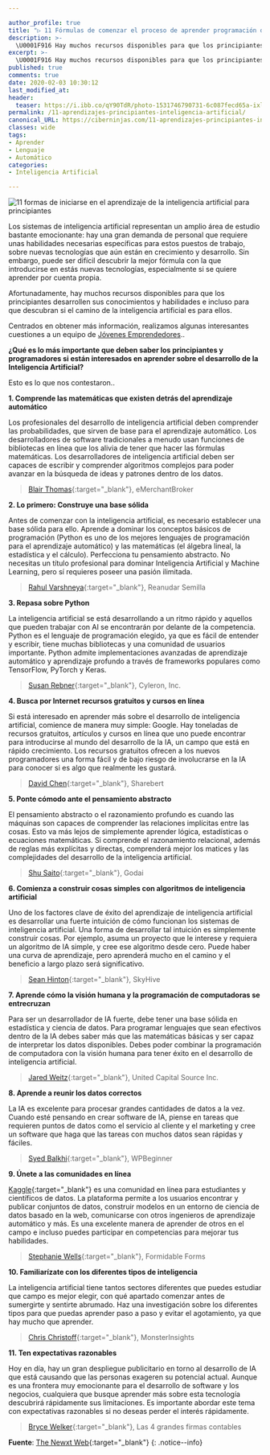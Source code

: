 ```yaml
---

author_profile: true
title: "▷ 11 Fórmulas de comenzar el proceso de aprender programación de Inteligencia Artificial para principiantes"
description: >-
  \U0001F916 Hay muchos recursos disponibles para que los principiantes desarrollen sus conocimientos y habilidades, o incluso descubran si este camino es para ellos..
excerpt: >-
  \U0001F916 Hay muchos recursos disponibles para que los principiantes desarrollen sus conocimientos y habilidades, o incluso descubran si este camino es para ellos..
published: true
comments: true
date: 2020-02-03 10:30:12
last_modified_at: 
header:
  teaser: https://i.ibb.co/qY90TdR/photo-1531746790731-6c087fecd65a-ixlib-rb-1-2.jpg
permalink: /11-aprendizajes-principiantes-inteligencia-artificial/
canonical_URL: https://ciberninjas.com/11-aprendizajes-principiantes-inteligencia-artificial/
classes: wide
tags:
- Aprender
- Lenguaje
- Automático
categories:
- Inteligencia Artificial

---
```


![](https://i.ibb.co/qY90TdR/photo-1531746790731-6c087fecd65a-ixlib-rb-1-2.jpg "11 formas de iniciarse en el aprendizaje de la inteligencia artificial para principiantes")

Los sistemas de inteligencia artificial representan un amplio área de estudio bastante emocionante: hay una gran demanda de personal que requiere unas habilidades necesarias específicas para estos puestos de trabajo, sobre nuevas tecnologías que aún están en crecimiento y desarrollo. Sin embargo, puede ser difícil descubrir la mejor fórmula con la que introducirse en estás nuevas tecnologías, especialmente si se quiere aprender por cuenta propia.

Afortunadamente, hay muchos recursos disponibles para que los principiantes desarrollen sus conocimientos y habilidades e incluso para que descubran si el camino de la inteligencia artificial es para ellos.

Centrados en obtener más información, realizamos algunas interesantes cuestiones a un equipo de [Jóvenes Emprendedores](https://yec.co/)..

**¿Qué es lo más importante que deben saber los principiantes y programadores si están interesados en aprender sobre el  desarrollo de la Inteligencia Artificial?**

Esto es lo que nos contestaron..

**1. Comprende las matemáticas que existen detrás del aprendizaje automático**

Los profesionales del desarrollo de inteligencia artificial deben comprender las probabilidades, que sirven de base para el aprendizaje automático. Los desarrolladores de software tradicionales a menudo usan funciones de bibliotecas en línea que los alivia de tener que hacer las fórmulas matemáticas. Los  desarrolladores de inteligencia artificial deben ser capaces de escribir y comprender algoritmos complejos para poder avanzar en la búsqueda de ideas y patrones dentro de los datos.

> [Blair Thomas](https://twitter.com/eMerchantBroker){:target="_blank"},  eMerchantBroker

**2. Lo primero: Construye una base sólida**

Antes de comenzar con la  inteligencia artificial, es necesario establecer una base sólida para ello. Aprende a dominar los conceptos básicos de programación (Python es uno de los mejores lenguajes de programación para el aprendizaje automático) y las matemáticas (el álgebra lineal, la estadística y el cálculo). Perfecciona tu pensamiento abstracto. No necesitas un título profesional para dominar Inteligencia Artificial y Machine Learning, pero sí requieres poseer una pasión ilimitada.

> [Rahul Varshneya](https://twitter.com/rahulvarshneya){:target="_blank"},  Reanudar Semilla

**3. Repasa sobre Python**

La inteligencia artificial se  está desarrollando a un ritmo rápido y aquellos que pueden trabajar con  AI  se encontrarán por delante de la competencia. Python es el lenguaje de programación elegido, ya que es fácil de entender y escribir, tiene muchas bibliotecas y una comunidad de usuarios importante. Python admite implementaciones avanzadas de aprendizaje automático y aprendizaje profundo a través de frameworks populares como TensorFlow, PyTorch y Keras.

> [Susan Rebner](http://www.linkedin.com/in/susanrebner){:target="_blank"},  Cyleron, Inc.

**4. Busca por Internet recursos gratuitos y cursos en línea**

Si está interesado en aprender más sobre el  desarrollo de inteligencia artificial, comience de manera muy simple: Google. Hay toneladas de recursos gratuitos, artículos y cursos en línea que uno puede encontrar para introducirse al mundo del desarrollo de  la IA, un campo que está en rápido crecimiento. Los recursos gratuitos ofrecen a los nuevos programadores una forma fácil y de bajo riesgo de involucrarse en la IA para conocer si es algo que realmente les gustará.

> [David Chen](https://twitter.com/sharebertgg){:target="_blank"},  Sharebert 

**5. Ponte cómodo ante el pensamiento abstracto**

El pensamiento abstracto o el razonamiento profundo es cuando las máquinas son capaces de comprender las relaciones implícitas entre las  cosas. Esto va más lejos de simplemente aprender lógica, estadísticas o ecuaciones matemáticas. Si comprende el razonamiento relacional, además de reglas más explícitas y directas, comprenderá mejor los matices y las complejidades del desarrollo de la  inteligencia artificial.

> [Shu Saito](https://www.linkedin.com/in/shu-s-650858b8){:target="_blank"},  Godai

**6. Comienza a construir cosas simples con algoritmos de inteligencia artificial**

Uno de los factores clave de éxito del aprendizaje de inteligencia artificial es desarrollar una fuerte intuición de cómo funcionan  los  sistemas de inteligencia artificial. Una forma de desarrollar tal intuición es simplemente construir cosas. Por ejemplo, asuma un proyecto que le interese y requiera un  algoritmo de IA simple, y cree ese algoritmo desde cero. Puede haber una curva de aprendizaje, pero aprenderá mucho en el camino y el beneficio a largo plazo será significativo.

> [Sean Hinton](https://twitter.com/SkyHiveCEO){:target="_blank"},  SkyHive

**7. Aprende cómo la visión humana y la programación de computadoras se entrecruzan**

Para ser un desarrollador de IA fuerte, debe tener una base sólida en estadística y ciencia de datos. Para programar lenguajes que sean efectivos dentro de la IA debes saber más que las matemáticas básicas y ser capaz de interpretar los datos disponibles. Debes poder combinar la programación de computadora con la visión humana para tener éxito en el desarrollo de inteligencia artificial.

> [Jared Weitz](https://twitter.com/JaredWeitz){:target="_blank"},  United Capital Source Inc.

**8. Aprende a reunir los datos correctos**

La IA es excelente para procesar grandes cantidades de datos a la vez. Cuando esté pensando en crear software de IA, piense en tareas que requieren puntos de datos como el servicio al cliente y el marketing y cree un software que haga que las tareas con muchos datos sean rápidas y fáciles.

> [Syed Balkhi](https://twitter.com/syedbalkhi){:target="_blank"},  WPBeginner

**9. Únete a las comunidades en línea**

[Kaggle](https://www.kaggle.com/){:target="_blank"} es una comunidad en línea para estudiantes y científicos de datos. La plataforma permite a los usuarios encontrar y publicar conjuntos de datos, construir modelos en un entorno de ciencia de datos basado en la web, comunicarse con otros ingenieros de aprendizaje automático y más. Es una excelente manera de aprender de otros en el campo e incluso puedes participar en competencias para mejorar tus habilidades.

> [Stephanie Wells](https://twitter.com/thestephwells){:target="_blank"},  Formidable Forms

**10. Familiarízate con los diferentes tipos de  inteligencia**

La inteligencia artificial tiene tantos sectores diferentes que puedes estudiar que campo es mejor elegir, con qué apartado comenzar antes de sumergirte y sentirte abrumado. Haz una investigación sobre los diferentes tipos para que puedas aprender paso a paso y evitar el agotamiento, ya que hay mucho que aprender.

> [Chris Christoff](https://twitter.com/chriscct7){:target="_blank"},  MonsterInsights

**11. Ten expectativas razonables**

Hoy en día, hay un gran despliegue publicitario en torno al desarrollo de IA que está causando que las personas exageren su potencial actual. Aunque es una frontera muy emocionante para el desarrollo de software y los negocios, cualquiera que busque aprender más sobre esta  tecnología  descubrirá rápidamente sus limitaciones. Es  importante  abordar este tema con expectativas razonables si no deseas perder el interés rápidamente.

> [Bryce Welker](https://twitter.com/brycewelker1){:target="_blank"},  Las 4 grandes firmas contables


**Fuente**\: [The Newxt Web](https://thenextweb.com/podium/2019/09/13/11-ways-novices-can-start-the-process-of-learning-ai-programming/){:target="_blank"}
{: .notice--info}
